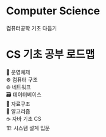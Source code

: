 # Computer Science
컴퓨터공학 기초 다듬기

# CS 기초 공부 로드맵
🧠 운영체제  
⚙️ 컴퓨터 구조  
🌐 네트워크  
🗃️ 데이터베이스  
🌳 자료구조  
📐 알고리즘  
☕ 자바 기초 CS  
🏗️ 시스템 설계 입문  

